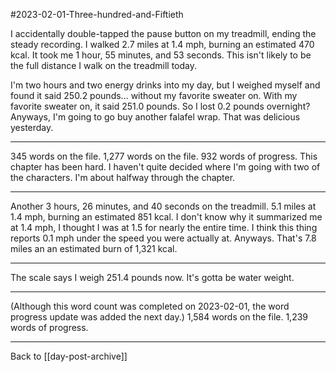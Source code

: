 #2023-02-01-Three-hundred-and-Fiftieth

I accidentally double-tapped the pause button on my treadmill, ending the steady recording.  I walked 2.7 miles at 1.4 mph, burning an estimated 470 kcal.  It took me 1 hour, 55 minutes, and 53 seconds.  This isn't likely to be the full distance I walk on the treadmill today.

I'm two hours and two energy drinks into my day, but I weighed myself and found it said 250.2 pounds... without my favorite sweater on.  With my favorite sweater on, it said 251.0 pounds.  So I lost 0.2 pounds overnight?  Anyways, I'm going to go buy another falafel wrap.  That was delicious yesterday.

---
345 words on the file.  1,277 words on the file.  932 words of progress.  This chapter has been hard.  I haven't quite decided where I'm going with two of the characters.  I'm about halfway through the chapter.

---
Another 3 hours, 26 minutes, and 40 seconds on the treadmill.  5.1 miles at 1.4 mph, burning an estimated 851 kcal.  I don't know why it summarized me at 1.4 mph, I thought I was at 1.5 for nearly the entire time.  I think this thing reports 0.1 mph under the speed you were actually at.  Anyways.  That's 7.8 miles an an estimated burn of 1,321 kcal.

---
The scale says I weigh 251.4 pounds now.  It's gotta be water weight.

---
(Although this word count was completed on 2023-02-01, the word progress update was added the next day.)  1,584 words on the file.  1,239 words of progress.

---
Back to [[day-post-archive]]